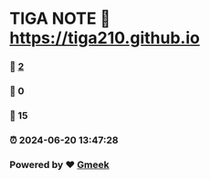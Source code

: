 # TIGA NOTE :link: https://tiga210.github.io 
### :page_facing_up: [2](https://tiga210.github.io/tag.html) 
### :speech_balloon: 0 
### :hibiscus: 15 
### :alarm_clock: 2024-06-20 13:47:28 
### Powered by :heart: [Gmeek](https://github.com/Meekdai/Gmeek)
